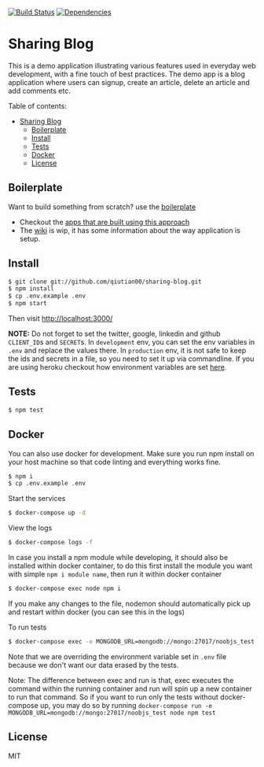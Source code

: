 
[![Build Status](https://travis-ci.org/qiutian00/sharing-blog.svg?branch=master)](https://travis-ci.org/qiutian00/sharing-blog)
[![Dependencies](https://img.shields.io/david/qiutian00/sharing-blog.svg?style=flat)](https://david-dm.org/qiutian00/sharing-blog)
<!-- [![Code Climate](https://codeclimate.com/github/codeclimate/codeclimate/badges/gpa.svg)](https://codeclimate.com/github/qiutian00/sharing-blog)
[![Greenkeeper badge](https://badges.greenkeeper.io/qiutian00/sharing-blog.svg)](https://greenkeeper.io/)
[![Join Gitter Chat](https://img.shields.io/badge/gitter-join%20chat%20%E2%86%92-brightgreen.svg?style=flat)](https://gitter.im/qiutian00/sharing-blog?utm_source=badge&utm_medium=badge&utm_campaign=pr-badge&utm_content=badge) -->

# Sharing Blog

This is a demo application illustrating various features used in everyday web development, with a fine touch of best practices. The demo app is a blog application where users can signup, create an article, delete an article and add comments etc.

Table of contents:

<!-- TOC depthFrom:2 depthTo:6 withLinks:1 updateOnSave:1 orderedList:0 -->

- [Sharing Blog](#sharing-blog)
  - [Boilerplate](#boilerplate)
  - [Install](#install)
  - [Tests](#tests)
  - [Docker](#docker)
  - [License](#license)

<!-- /TOC -->

## Boilerplate

Want to build something from scratch? use the [boilerplate](https://github.com/qiutian00/sharing-blog)

* Checkout the [apps that are built using this approach](https://github.com/qiutian00/sharing-blog/wiki/Apps-built-using-this-approach)
* The [wiki](https://github.com/qiutian00/sharing-blog/wiki) is wip, it has some information about the way application is setup.

## Install

```sh
$ git clone git://github.com/qiutian00/sharing-blog.git
$ npm install
$ cp .env.example .env
$ npm start
```

Then visit [http://localhost:3000/](http://localhost:3000/)

**NOTE:** Do not forget to set the twitter, google, linkedin and github `CLIENT_ID`s and `SECRET`s. In `development` env, you can set the env variables in `.env` and replace the values there. In `production` env, it is not safe to keep the ids and secrets in a file, so you need to set it up via commandline. If you are using heroku checkout how environment variables are set [here](https://devcenter.heroku.com/articles/config-vars).

## Tests

```sh
$ npm test
```

## Docker

You can also use docker for development. Make sure you run npm install on your host machine so that code linting and everything works fine.

```sh
$ npm i
$ cp .env.example .env
```

Start the services

```sh
$ docker-compose up -d
```

View the logs

```sh
$ docker-compose logs -f
```

In case you install a npm module while developing, it should also be installed within docker container, to do this first install the module you want with simple `npm i module name`, then run it within docker container

```sh
$ docker-compose exec node npm i
```

If you make any changes to the file, nodemon should automatically pick up and restart within docker (you can see this in the logs)

To run tests

```sh
$ docker-compose exec -e MONGODB_URL=mongodb://mongo:27017/noobjs_test node npm test
```

Note that we are overriding the environment variable set in `.env` file because we don't want our data erased by the tests.

Note: The difference between exec and run is that, exec executes the command within the running container and run will spin up a new container to run that command. So if you want to run only the tests without docker-compose up, you may do so by running `docker-compose run -e MONGODB_URL=mongodb://mongo:27017/noobjs_test node npm test`

## License

MIT
